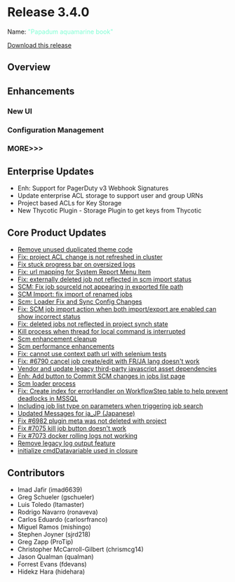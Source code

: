 # Release 3.4.0

Name: <span style="color: aquamarine"><span class="glyphicon glyphicon-book"></span> "Papadum aquamarine book"</span>

[Download this release](https://download.rundeck.com/3.4.0/index.html)

## Overview


## Enhancements

### New UI

### Configuration Management

### MORE>>>

## Enterprise Updates

* Enh: Support for PagerDuty v3 Webhook Signatures
* Update enterprise ACL storage to support user and group URNs
* Project based ACLs for Key Storage
* New Thycotic Plugin - Storage Plugin to get keys from Thycotic


## Core Product Updates

* [Remove unused duplicated theme code](https://github.com/rundeck/rundeck/pull/7066)
* [Fix:  project ACL change is not refreshed in cluster](https://github.com/rundeck/rundeck/pull/7056)
* [Fix stuck progress bar on oversized logs](https://github.com/rundeck/rundeck/pull/7055)
* [Fix: url mapping for System Report Menu Item](https://github.com/rundeck/rundeck/pull/7033)
* [Fix: externally deleted job not reflected in scm import status](https://github.com/rundeck/rundeck/pull/7031)
* [SCM: Fix job sourceId not appearing in exported file path](https://github.com/rundeck/rundeck/pull/7022)
* [SCM Import: fix import of renamed jobs ](https://github.com/rundeck/rundeck/pull/7016)
* [Scm:  Loader Fix  and Sync Config Changes](https://github.com/rundeck/rundeck/pull/7011)
* [Fix: SCM job import action when both import/export are enabled can show incorrect status](https://github.com/rundeck/rundeck/pull/7010)
* [Fix: deleted jobs not reflected in project synch state](https://github.com/rundeck/rundeck/pull/7008)
* [Kill process when thread for local command is interrupted](https://github.com/rundeck/rundeck/pull/7007)
* [Scm enhancement cleanup](https://github.com/rundeck/rundeck/pull/7002)
* [Scm performance enhancements ](https://github.com/rundeck/rundeck/pull/6998)
* [Fix: cannot use context path url with selenium tests](https://github.com/rundeck/rundeck/pull/6997)
* [Fix: #6790 cancel job create/edit with FR/JA lang doesn't work](https://github.com/rundeck/rundeck/pull/6996)
* [Vendor and update legacy third-party javascript asset dependencies](https://github.com/rundeck/rundeck/pull/6995)
* [Enh: Add button to Commit SCM changes in jobs list page](https://github.com/rundeck/rundeck/pull/6993)
* [Scm loader process](https://github.com/rundeck/rundeck/pull/6988)
* [Fix: Create index for errorHandler on WorkflowStep table to help prevent deadlocks in MSSQL](https://github.com/rundeck/rundeck/pull/6987)
* [Including job list type on parameters when triggering job search](https://github.com/rundeck/rundeck/pull/6986)
* [Updated Messages for ja_JP (Japanese)](https://github.com/rundeck/rundeck/pull/6985)
* [Fix #6982 plugin meta was not deleted with project](https://github.com/rundeck/rundeck/pull/6983)
* [Fix #7075 kill job button doesn't work](https://github.com/rundeck/rundeck/pull/7076)
* [Fix #7073 docker rolling logs not working](https://github.com/rundeck/rundeck/pull/7074)
* [Remove legacy log output feature](https://github.com/rundeck/rundeck/pull/7072)
* [initialize cmdDatavariable used in closure](https://github.com/rundeck/rundeck/pull/7048)




## Contributors

* Imad Jafir (imad6639)
* Greg Schueler (gschueler)
* Luis Toledo (ltamaster)
* Rodrigo Navarro (ronaveva)
* Carlos Eduardo (carlosrfranco)
* Miguel Ramos (mishingo)
* Stephen Joyner (sjrd218)
* Greg Zapp (ProTip)
* Christopher McCarroll-Gilbert (chrismcg14)
* Jason Qualman (qualman)
* Forrest Evans (fdevans)
* Hidekz Hara (hidehara)
